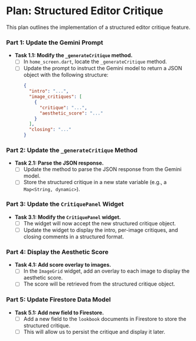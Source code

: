 # Plan: Structured Editor Critique

This plan outlines the implementation of a structured editor critique feature.

### Part 1: Update the Gemini Prompt

*   **Task 1.1: Modify the `_generateCritique` method.**
    *   [ ] In `home_screen.dart`, locate the `_generateCritique` method.
    *   [ ] Update the prompt to instruct the Gemini model to return a JSON object with the following structure:
        ```json
        {
          "intro": "...",
          "image_critiques": [
            {
              "critique": "...",
              "aesthetic_score": "..."
            }
          ],
          "closing": "..."
        }
        ```

### Part 2: Update the `_generateCritique` Method

*   **Task 2.1: Parse the JSON response.**
    *   [ ] Update the method to parse the JSON response from the Gemini model.
    *   [ ] Store the structured critique in a new state variable (e.g., a `Map<String, dynamic>`).

### Part 3: Update the `CritiquePanel` Widget

*   **Task 3.1: Modify the `CritiquePanel` widget.**
    *   [ ] The widget will now accept the new structured critique object.
    *   [ ] Update the widget to display the intro, per-image critiques, and closing comments in a structured format.

### Part 4: Display the Aesthetic Score

*   **Task 4.1: Add score overlay to images.**
    *   [ ] In the `ImageGrid` widget, add an overlay to each image to display the aesthetic score.
    *   [ ] The score will be retrieved from the structured critique object.

### Part 5: Update Firestore Data Model

*   **Task 5.1: Add new field to Firestore.**
    *   [ ] Add a new field to the `lookbook` documents in Firestore to store the structured critique.
    *   [ ] This will allow us to persist the critique and display it later.